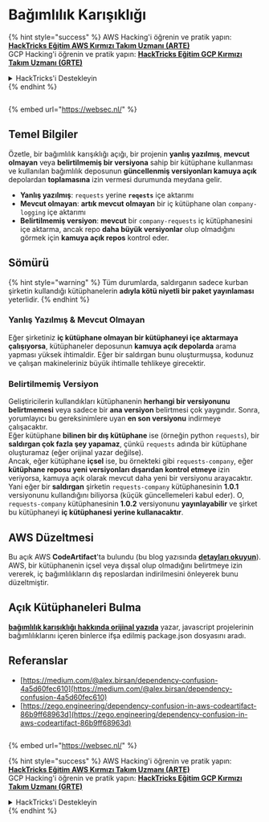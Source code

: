 # Bağımlılık Karışıklığı

{% hint style="success" %}
AWS Hacking'i öğrenin ve pratik yapın:<img src="/.gitbook/assets/arte.png" alt="" data-size="line">[**HackTricks Eğitim AWS Kırmızı Takım Uzmanı (ARTE)**](https://training.hacktricks.xyz/courses/arte)<img src="/.gitbook/assets/arte.png" alt="" data-size="line">\
GCP Hacking'i öğrenin ve pratik yapın: <img src="/.gitbook/assets/grte.png" alt="" data-size="line">[**HackTricks Eğitim GCP Kırmızı Takım Uzmanı (GRTE)**<img src="/.gitbook/assets/grte.png" alt="" data-size="line">](https://training.hacktricks.xyz/courses/grte)

<details>

<summary>HackTricks'i Destekleyin</summary>

* [**abonelik planlarını**](https://github.com/sponsors/carlospolop) kontrol edin!
* **💬 [**Discord grubuna**](https://discord.gg/hRep4RUj7f) veya [**telegram grubuna**](https://t.me/peass) katılın ya da **Twitter'da** 🐦 [**@hacktricks\_live**](https://twitter.com/hacktricks\_live)**'ı takip edin.**
* **Hacking ipuçlarını paylaşmak için** [**HackTricks**](https://github.com/carlospolop/hacktricks) ve [**HackTricks Cloud**](https://github.com/carlospolop/hacktricks-cloud) github reposuna PR gönderin.

</details>
{% endhint %}

<figure><img src="https://pentest.eu/RENDER_WebSec_10fps_21sec_9MB_29042024.gif" alt=""><figcaption></figcaption></figure>

{% embed url="https://websec.nl/" %}


## Temel Bilgiler

Özetle, bir bağımlılık karışıklığı açığı, bir projenin **yanlış yazılmış**, **mevcut olmayan** veya **belirtilmemiş bir versiyona** sahip bir kütüphane kullanması ve kullanılan bağımlılık deposunun **güncellenmiş versiyonları kamuya açık** depolardan **toplamasına** izin vermesi durumunda meydana gelir.

* **Yanlış yazılmış**: `requests` yerine **`reqests`** içe aktarımı
* **Mevcut olmayan**: **artık mevcut olmayan** bir iç kütüphane olan `company-logging` içe aktarımı
* **Belirtilmemiş versiyon**: **mevcut** bir `company-requests` iç kütüphanesini içe aktarma, ancak repo **daha büyük versiyonlar** olup olmadığını görmek için **kamuya açık repos** kontrol eder.

## Sömürü

{% hint style="warning" %}
Tüm durumlarda, saldırganın sadece kurban şirketin kullandığı kütüphanelerin **adıyla kötü niyetli bir paket yayınlaması** yeterlidir.
{% endhint %}

### Yanlış Yazılmış & Mevcut Olmayan

Eğer şirketiniz **iç kütüphane olmayan bir kütüphaneyi içe aktarmaya çalışıyorsa**, kütüphaneler deposunun **kamuya açık depolarda** arama yapması yüksek ihtimaldir. Eğer bir saldırgan bunu oluşturmuşsa, kodunuz ve çalışan makineleriniz büyük ihtimalle tehlikeye girecektir.

### Belirtilmemiş Versiyon

Geliştiricilerin kullandıkları kütüphanenin **herhangi bir versiyonunu belirtmemesi** veya sadece bir **ana versiyon** belirtmesi çok yaygındır. Sonra, yorumlayıcı bu gereksinimlere uyan **en son versiyonu** indirmeye çalışacaktır.\
Eğer kütüphane **bilinen bir dış kütüphane** ise (örneğin python `requests`), bir **saldırgan çok fazla şey yapamaz**, çünkü `requests` adında bir kütüphane oluşturamaz (eğer orijinal yazar değilse).\
Ancak, eğer kütüphane **içsel** ise, bu örnekteki gibi `requests-company`, eğer **kütüphane reposu** **yeni versiyonları dışarıdan kontrol etmeye** izin veriyorsa, kamuya açık olarak mevcut daha yeni bir versiyonu arayacaktır.\
Yani eğer bir **saldırgan** şirketin `requests-company` kütüphanesinin **1.0.1** versiyonunu kullandığını biliyorsa (küçük güncellemeleri kabul eder). O, `requests-company` kütüphanesinin **1.0.2** versiyonunu **yayınlayabilir** ve şirket bu kütüphaneyi **iç kütüphanesi yerine kullanacaktır**.

## AWS Düzeltmesi

Bu açık AWS **CodeArtifact**'ta bulundu (bu blog yazısında [**detayları okuyun**](https://zego.engineering/dependency-confusion-in-aws-codeartifact-86b9ff68963d)).\
AWS, bir kütüphanenin içsel veya dışsal olup olmadığını belirtmeye izin vererek, iç bağımlılıkların dış reposlardan indirilmesini önleyerek bunu düzeltmiştir.

## Açık Kütüphaneleri Bulma

[**bağımlılık karışıklığı hakkında orijinal yazıda**](https://medium.com/@alex.birsan/dependency-confusion-4a5d60fec610) yazar, javascript projelerinin bağımlılıklarını içeren binlerce ifşa edilmiş package.json dosyasını aradı.

## Referanslar

* [https://medium.com/@alex.birsan/dependency-confusion-4a5d60fec610](https://medium.com/@alex.birsan/dependency-confusion-4a5d60fec610)
* [https://zego.engineering/dependency-confusion-in-aws-codeartifact-86b9ff68963d](https://zego.engineering/dependency-confusion-in-aws-codeartifact-86b9ff68963d)

<figure><img src="https://pentest.eu/RENDER_WebSec_10fps_21sec_9MB_29042024.gif" alt=""><figcaption></figcaption></figure>

{% embed url="https://websec.nl/" %}

{% hint style="success" %}
AWS Hacking'i öğrenin ve pratik yapın:<img src="/.gitbook/assets/arte.png" alt="" data-size="line">[**HackTricks Eğitim AWS Kırmızı Takım Uzmanı (ARTE)**](https://training.hacktricks.xyz/courses/arte)<img src="/.gitbook/assets/arte.png" alt="" data-size="line">\
GCP Hacking'i öğrenin ve pratik yapın: <img src="/.gitbook/assets/grte.png" alt="" data-size="line">[**HackTricks Eğitim GCP Kırmızı Takım Uzmanı (GRTE)**<img src="/.gitbook/assets/grte.png" alt="" data-size="line">](https://training.hacktricks.xyz/courses/grte)

<details>

<summary>HackTricks'i Destekleyin</summary>

* [**abonelik planlarını**](https://github.com/sponsors/carlospolop) kontrol edin!
* **💬 [**Discord grubuna**](https://discord.gg/hRep4RUj7f) veya [**telegram grubuna**](https://t.me/peass) katılın ya da **Twitter'da** 🐦 [**@hacktricks\_live**](https://twitter.com/hacktricks\_live)**'ı takip edin.**
* **Hacking ipuçlarını paylaşmak için** [**HackTricks**](https://github.com/carlospolop/hacktricks) ve [**HackTricks Cloud**](https://github.com/carlospolop/hacktricks-cloud) github reposuna PR gönderin.

</details>
{% endhint %}
